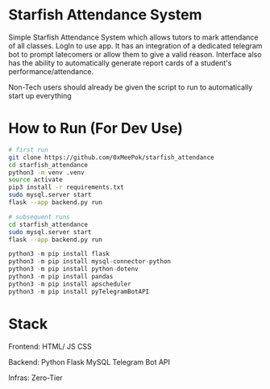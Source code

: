 # Starfish Attendance System
Simple Starfish Attendance System which allows tutors to mark attendance of all classes. LogIn to use app. It has an integration of a dedicated telegram bot to prompt latecomers or allow them to give a valid reason. Interface also has the ability to automatically generate report cards of a student's performance/attendance.

Non-Tech users should already be given the script to run to automatically start up everything

# How to Run (For Dev Use)
```bash
# first run
git clone https://github.com/0xMeePok/starfish_attendance
cd starfish_attendance
python3 -m venv .venv
source activate
pip3 install -r requirements.txt
sudo mysql.server start
flask --app backend.py run
```

```bash
# subsequent runs
cd starfish_attendance
sudo mysql.server start
flask --app backend.py run
```

```python
python3 -m pip install flask
python3 -m pip install mysql-connector-python
python3 -m pip install python-dotenv
python3 -m pip install pandas
python3 -m pip install apscheduler
python3 -m pip install pyTelegramBotAPI

```

# Stack

Frontend:
HTML/ JS 
CSS 

Backend:
Python Flask
MySQL
Telegram Bot API

Infras:
Zero-Tier
